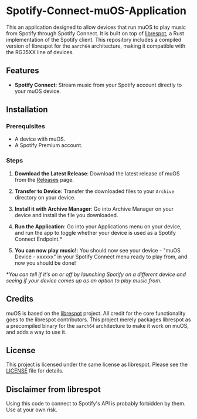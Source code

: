 # Spotify-Connect-muOS-Application

This an application designed to allow devices that run muOS to play music from Spotify through Spotify Connect. It is built on top of [librespot](https://github.com/librespot-org/librespot), a Rust implementation of the Spotify client. This repository includes a compiled version of librespot for the `aarch64` architecture, making it compatible with the RG35XX line of devices.

## Features

- **Spotify Connect**: Stream music from your Spotify account directly to your muOS device.

## Installation

### Prerequisites

- A device with muOS.
- A Spotify Premium account.

### Steps

1. **Download the Latest Release**: Download the latest release of muOS from the [Releases](https://github.com/yourusername/muOS/releases) page.

2. **Transfer to Device**: Transfer the downloaded files to your ```Archive``` directory on your device.

3. **Install it with Archive Manager**: Go into Archive Manager on your device and install the file you downloaded.

4. **Run the Application**: Go into your Applications menu on your device, and run the app to toggle whether your device is used as a Spotify Connect Endpoint.*

6. **You can now play music!**: You should now see your device - "muOS Device - xxxxxx" in your Spotify Connect menu ready to play from, and now you should be done!

**You can tell if it's on or off by launching Spotify on a different device and seeing if your device comes up as an option to play music from.*

## Credits

muOS is based on the [librespot](https://github.com/librespot-org/librespot) project. All credit for the core functionality goes to the librespot contributors. This project merely packages librespot as a precompiled binary for the `aarch64` architecture to make it work on muOS, and adds a way to use it.

## License

This project is licensed under the same license as librespot. Please see the [LICENSE](https://github.com/librespot-org/librespot/blob/master/LICENSE) file for details.

## Disclaimer from librespot

Using this code to connect to Spotify's API is probably forbidden by them. Use at your own risk.
